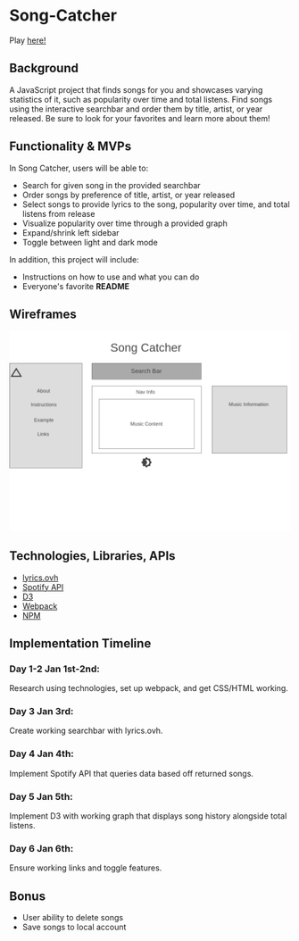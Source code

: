 # Song-Catcher

Play [here!](https://pages.github.com/)

## Background

A JavaScript project that finds songs for you and showcases varying statistics of it, such as popularity over time and total listens. Find songs using the interactive searchbar and order them by title, artist, or year released. Be sure to look for your favorites and learn more about them!

## Functionality & MVPs

In Song Catcher, users will be able to:

- Search for given song in the provided searchbar
- Order songs by preference of title, artist, or year released 
- Select songs to provide lyrics to the song, popularity over time, and total listens from release
- Visualize popularity over time through a provided graph 
- Expand/shrink left sidebar
- Toggle between light and dark mode

In addition, this project will include:

- Instructions on how to use and what you can do 
- Everyone's favorite **README**

## Wireframes

![Wireframe Scheme](song-catcher.png)

## Technologies, Libraries, APIs

- [lyrics.ovh](https://lyricsovh.docs.apiary.io/#reference/0/lyrics-of-a-song/search)
- [Spotify API](https://developer.spotify.com/documentation/web-api/)
- [D3](https://d3js.org/)
- [Webpack](https://webpack.js.org/)
- [NPM](https://www.npmjs.com/)

## Implementation Timeline

### Day 1-2 Jan 1st-2nd:

Research using technologies, set up webpack, and get CSS/HTML working.

### Day 3 Jan 3rd:

Create working searchbar with lyrics.ovh.

### Day 4 Jan 4th:

Implement Spotify API that queries data based off returned songs.

### Day 5 Jan 5th:

Implement D3 with working graph that displays song history alongside total listens. 

### Day 6 Jan 6th:

Ensure working links and toggle features.

## Bonus

- User ability to delete songs 
- Save songs to local account 
